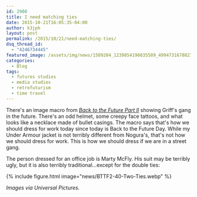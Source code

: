 ```yaml
---
id: 2908
title: I need matching ties
date: 2015-10-21T16:05:35-04:00
author: k3jph
layout: post
permalink: /2015/10/21/need-matching-ties/
dsq_thread_id:
  - "4246734445"
featured_image: /assets/img/news/1509204_1239854196035589_4994731678827953650_n.webp
categories:
  - Blog
tags:
  - futures studies
  - media studies
  - retrofuturism
  - time travel
---
```

There's an image macro from _[Back to the Future Part II](https://en.wikipedia.org/wiki/Back_to_the_Future_Part_II)_ showing Griff's gang in the future.  There's an odd helmet, some creepy face tattoos, and what looks like a necklace made of bullet casings.  The macro says that's how we should dress for work today since today is Back to the Future Day.  While my Under Armour jacket is not terribly different from Nogura's, that's not how we should dress for work.  This is how we should dress if we are in a street gang.

The person dressed for an office job is Marty McFly.  His suit may be terribly ugly, but it is also terribly traditional...except for the double ties:

{% include figure.html image="news/BTTF2-40-Two-Ties.webp" %}

_Images via Universal Pictures._
